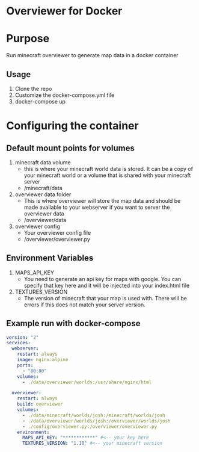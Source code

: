 # Overviewer for Docker

Purpose
=======================================
Run minecraft overviewer to generate map data in a docker container

Usage
---
1. Clone the repo
2. Customize the docker-compose.yml file
3. docker-compose up

# Configuring the container
Default mount points for volumes
--
1. minecraft data volume
   - this is where your minecraft world data is stored.  It can be a copy of your minecraft world or a volume that is shared with your minecraft server 
   - /minecraft/data
2. overviewer data folder
   - This is where overviewer will store the map data and should be made available to your webserver if you want to server the overviewer data
   - /overviewer/data
 3. overviewer config
    - Your overviewer config file
    - /overviewer/overviewer.py 

Environment Variables
--

1. MAPS_API_KEY
   - You need to generate an api key for maps with google. You can specify that key here and it will be injected into your index.html file
2. TEXTURES_VERSION
   - The version of minecraft that your map is used with.  There will be errors if this does not match your server version.

Example run with docker-compose
------

```yml
version: "2"
services:
  webserver:
  	restart: always
    image: nginx:alpine
    ports:
      - "80:80"
    volumes:
      - ./data/overviewer/worlds:/usr/share/nginx/html

  overviewer:
  	restart: always
    build: overviewer
    volumes:
      - ./data/minecraft/worlds/josh:/minecraft/worlds/josh
      - ./data/overviewer/worlds/josh:/overviewer/worlds/josh
      - ./config/overviewer.py:/overviewer/overviewer.py
    environment: 
      MAPS_API_KEY: "************" #<-- your key here
      TEXTURES_VERSION: "1.10" #<-- your minecraft version
```